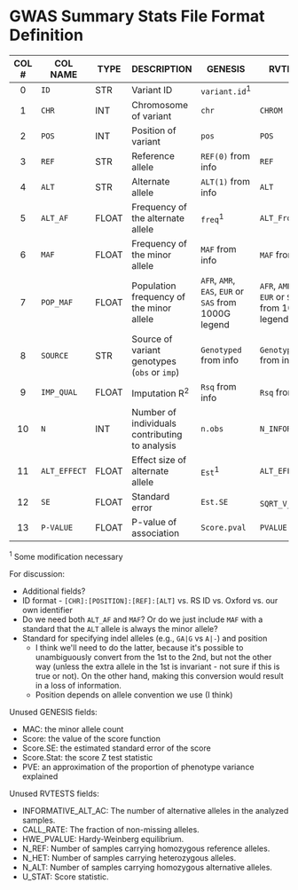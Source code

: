 # GWAS Summary Stats File Format Definition

| COL # | COL NAME | TYPE | DESCRIPTION | GENESIS | RVTESTS |
| :---: | --- | --- | --- | --- | --- |
| 0 | `ID` | STR | Variant ID | `variant.id`<sup>1</sup> |  |
| 1 | `CHR` | INT | Chromosome of variant | `chr` | `CHROM` |
| 2 | `POS` | INT | Position of variant | `pos` | `POS` |
| 3 | `REF` | STR | Reference allele | `REF(0)` from info | `REF` |
| 4 | `ALT` | STR | Alternate allele | `ALT(1)` from info | `ALT` |
| 5 | `ALT_AF` | FLOAT | Frequency of the alternate allele | `freq`<sup>1</sup> | `ALT_Frq` |
| 6 | `MAF` | FLOAT | Frequency of the minor allele | `MAF` from info | `MAF` from info |
| 7 | `POP_MAF` | FLOAT | Population frequency of the minor allele | `AFR`, `AMR`, `EAS`, `EUR` or `SAS` from 1000G legend | `AFR`, `AMR`, `EAS`, `EUR` or `SAS` from 1000G legend |
| 8 | `SOURCE` | STR | Source of variant genotypes (`obs` or `imp`) | `Genotyped` from info | `Genotyped` from info |
| 9 | `IMP_QUAL` | FLOAT | Imputation R<sup>2</sup> | `Rsq` from info | `Rsq` from info |
| 10 | `N` | INT | Number of individuals contributing to analysis | `n.obs` | `N_INFORMATIVE` |
| 11 | `ALT_EFFECT` | FLOAT | Effect size of alternate allele | `Est`<sup>1</sup> | `ALT_EFFSIZE` |
| 12 | `SE` | FLOAT | Standard error | `Est.SE` | `SQRT_V_STAT`<sup>1</sup> |
| 13 | `P-VALUE` | FLOAT | P-value of association | `Score.pval` | `PVALUE` |

<sup>1</sup> Some modification necessary

For discussion:
- Additional fields?
- ID format - `[CHR]:[POSITION]:[REF]:[ALT]` vs. RS ID vs. Oxford vs. our own identifier
- Do we need both `ALT_AF` and `MAF`? Or do we just include `MAF` with a standard that the `ALT` allele is always the minor allele?
- Standard for specifying indel alleles (e.g., `GA|G` vs `A|-`) and position
  - I think we'll need to do the latter, because it's possible to unambiguously convert from the 1st to the 2nd, but not the other way (unless the extra allele in the 1st is invariant - not sure if this is true or not). On the other hand, making this conversion would result in a loss of information.
  - Position depends on allele convention we use (I think)


Unused GENESIS fields:
- MAC: the minor allele count
- Score: the value of the score function
- Score.SE: the estimated standard error of the score
- Score.Stat: the score Z test statistic
- PVE: an approximation of the proportion of phenotype variance explained

Unused RVTESTS fields:
- INFORMATIVE_ALT_AC: The number of alternative alleles in the analyzed samples.
- CALL_RATE: The fraction of non-missing alleles.
- HWE_PVALUE: Hardy-Weinberg equilibrium.
- N_REF: Number of samples carrying homozygous reference alleles.
- N_HET: Number of samples carrying heterozygous alleles.
- N_ALT: Number of samples carrying homozygous alternative alleles.
- U_STAT: Score statistic.
